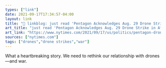 ```yaml
---
types: ["link"]
date: 2021-09-17T17:34:57-04:00
layout: link
title: "🔗 linkblog: just read 'Pentagon Acknowledges Aug. 29 Drone Strike in Afghanistan Was Tragic Mistake - The New York Times'"
art_title: "just read 'Pentagon Acknowledges Aug. 29 Drone Strike in Afghanistan Was Tragic Mistake - The New York Times"
art_link: "https://www.nytimes.com/2021/09/17/us/politics/pentagon-drone-strike-afghanistan.html"
sources: ["nytimes.com"]
tags: ["drones","drone strikes","war"]
---
```

What a heartbreaking story. We need to rethink our relationship with drones—and war.
